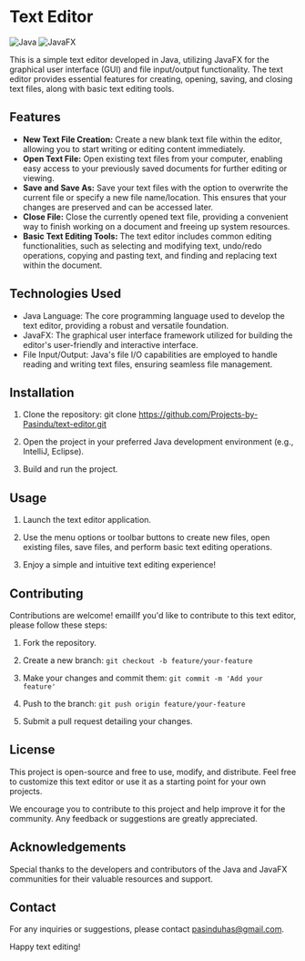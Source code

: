 # Text Editor

![Java](https://img.shields.io/badge/Java-Language-orange) ![JavaFX](https://img.shields.io/badge/JavaFX-Framework-brightgreen)

This is a simple text editor developed in Java, utilizing JavaFX for the graphical user interface (GUI) and file input/output functionality. The text editor provides essential features for creating, opening, saving, and closing text files, along with basic text editing tools.

## Features

- **New Text File Creation:** Create a new blank text file within the editor, allowing you to start writing or editing content immediately.
- **Open Text File:** Open existing text files from your computer, enabling easy access to your previously saved documents for further editing or viewing.
- **Save and Save As:** Save your text files with the option to overwrite the current file or specify a new file name/location. This ensures that your changes are preserved and can be accessed later.
- **Close File:** Close the currently opened text file, providing a convenient way to finish working on a document and freeing up system resources.
- **Basic Text Editing Tools:** The text editor includes common editing functionalities, such as selecting and modifying text, undo/redo operations, copying and pasting text, and finding and replacing text within the document.

## Technologies Used

- Java Language: The core programming language used to develop the text editor, providing a robust and versatile foundation.
- JavaFX: The graphical user interface framework utilized for building the editor's user-friendly and interactive interface.
- File Input/Output: Java's file I/O capabilities are employed to handle reading and writing text files, ensuring seamless file management.

## Installation

1. Clone the repository: git clone https://github.com/Projects-by-Pasindu/text-editor.git
2. Open the project in your preferred Java development environment (e.g., IntelliJ, Eclipse).

3. Build and run the project.

## Usage

1. Launch the text editor application.

2. Use the menu options or toolbar buttons to create new files, open existing files, save files, and perform basic text editing operations.

3. Enjoy a simple and intuitive text editing experience!

## Contributing

Contributions are welcome! emailIf you'd like to contribute to this text editor, please follow these steps:

1. Fork the repository.

2. Create a new branch: `git checkout -b feature/your-feature`

3. Make your changes and commit them: `git commit -m 'Add your feature'`

4. Push to the branch: `git push origin feature/your-feature`

5. Submit a pull request detailing your changes.

## License

This project is open-source and free to use, modify, and distribute. Feel free to customize this text editor or use it as a starting point for your own projects. 

We encourage you to contribute to this project and help improve it for the community. Any feedback or suggestions are greatly appreciated.

## Acknowledgements

Special thanks to the developers and contributors of the Java and JavaFX communities for their valuable resources and support.

## Contact

For any inquiries or suggestions, please contact [pasinduhas@gmail.com](mailto:pasinduhas@gmail.com).

Happy text editing!

